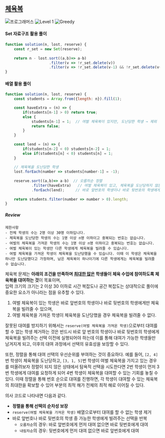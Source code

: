 ## [체육복](https://school.programmers.co.kr/learn/courses/30/lessons/42862)

<img src="https://img.shields.io/badge/-프로그래머스-1e2a3c" alt="프로그래머스"/> <img src="https://img.shields.io/badge/-Level 1-blue" alt="Level 1"/> <img src="https://img.shields.io/badge/-Greedy-red" alt="Greedy"/> 

#### Set 자료구조 활용 풀이 

```js
function solution(n, lost, reserve) {
    const r_set = new Set(reserve);
    
    return n - lost.sort((a,b)=> a-b)
                    .filter(v => !r_set.delete(v))   
                    .filter(v => !r_set.delete(v-1) && !r_set.delete(v+1)).length;
}
```

#### 배열 활용 풀이 

```js
function solution(n, lost, reserve) {
    const students = Array.from({length: n}).fill(1);

    const haveExtra = (n) => {
        if(students[n-1] > 0) return true;
        else {
            students[n-1] = 1;  // 여벌 체육복이 있지만, 도난당한 학생 → 제외
            return false;
        }
    }
    
    const lend = (n) => {
        if(students[n-2] < 0) students[n-2] = 1;
        else if(students[n] < 0) students[n] = 1;
    }
    
    // 체육복을 도난당한 학생
    lost.forEach(number => students[number-1] = -1);
   
    reserve.sort((a,b)=> a-b)  // 오름차순 정렬
            .filter(haveExtra)   // 여벌 체육복이 있고, 체육복을 도난당하지 않은 학생 필터링 
            .forEach(lend);     // 바로 앞번호의 학생이나 바로 뒷번호의 학생에게 빌려줌
    
    return students.filter(number => number > 0).length;
}
```

##### Review 

```
제한사항
- 전체 학생의 수는 2명 이상 30명 이하입니다.
- 체육복을 도난당한 학생의 수는 1명 이상 n명 이하이고 중복되는 번호는 없습니다.
- 여벌의 체육복을 가져온 학생의 수는 1명 이상 n명 이하이고 중복되는 번호는 없습니다.
- 여벌 체육복이 있는 학생만 다른 학생에게 체육복을 빌려줄 수 있습니다.
- 여벌 체육복을 가져온 학생이 체육복을 도난당했을 수 있습니다. 이때 이 학생은 체육복을 하나만 도난당했다고 가정하며, 남은 체육복이 하나이기에 다른 학생에게는 체육복을 빌려줄 수 없습니다.
```

체육복 문제는 **아래의 조건을 만족하며 <u>최대한 많은</u> 학생들이 체육 수업에 참여하도록 체육복을 대여하는 것**이 목표이며,  
입력 크기의 크기는 2 이상 30 이하로 시간 복잡도나 공간 복잡도는 상대적으로 풀이에 중요한 요소가 아니라는 점을 유추할 수 있다.  

1. 여벌 체육복이 있는 학생은 바로 앞번호의 학생이나 바로 뒷번호의 학생에게만 체육복을 빌려줄 수 있으며, 
2. 여벌 체육복을 가져온 학생이 체육복을 도난당했을 경우 체육복을 빌려줄 수 없다.

잘못된 대여를 방지하기 위해서는 `reserve(여벌 체육복을 가져온 학생)`으로부터 대여를 할 수 없는 학생 제거하는 것은 반드시 바로 앞 번호의 학생이나 바로 뒷번호의 학생에게 체육복을 빌려주는 선택 이전에 실행되어야 하는데 이를 통해 대여가 가능한 학생들만 남겨지게 되고, 이후의 대여 과정에서 선택의 유효성을 보장할 수 있다. 

또한, 정렬을 통해 대여 선택의 우선순위를 부여하는 것이 중요하다. 예를 들어, `[2, 4]`번 학생이 체육복을 도난당하고, `[3, 1, 5]`번 학생이 여벌 체육복을 가지고 있는 경우를 떠올려보자 정렬이 되지 않은 상태에서 탐욕적 선택을 시도한다면 2번 학생이 먼저 3번 학생에게 대여를 요청하게 되어 4번 학생이 체육복을 대여할 수 있는 기회를 놓칠 수 있다. 이때 정렬을 통해 번호 순으로 대여를 진행하면, 각 학생이 대여할 수 있는 체육복의 최대한을 확보할 수 있어 부분의 최적 해가 전체의 최적 해로 이어질 수 있다. 

의사 코드로 나타내면 다음과 같다. 

- **정렬을 통해 선택의 순차성 보장** 
- `reserve(여벌 체육복을 가져온 학생)` 배열으로부터 대여를 할 수 없는 학생 제거
- 바로 앞번호나 바로 뒷번호의 학생 중 가능한 학생에게 빌려주는 선택을 반복
    - `오름차순`의 경우: 바로 앞번호에게 먼저 대여 없으면 바로 뒷번호에게 대여
    - `내림차순`의 경우: 뒷번호에게 먼저 대여 없으면 바로 앞번호에게 대여
